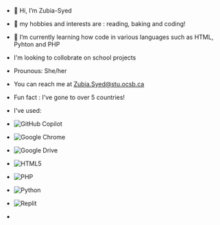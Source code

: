 - 👋 Hi, I’m Zubia-Syed
- 👀 my hobbies and interests are : reading, baking and coding!
- 🌱 I’m currently learning how code in various languages such as HTML, Pyhton and PHP
- I'm looking to collobrate on school projects
- Prounous: She/her
- You can reach me at Zubia.Syed@stu.ocsb.ca
- Fun fact : I've gone to over 5 countries!
- I've used:
- ![GitHub Copilot](https://img.shields.io/badge/github_copilot-8957E5?style=for-the-badge&logo=github-copilot&logoColor=white)

- ![Google Chrome](https://img.shields.io/badge/Google%20Chrome-4285F4?style=for-the-badge&logo=GoogleChrome&logoColor=white)

- ![Google Drive](https://img.shields.io/badge/Google%20Drive-4285F4?style=for-the-badge&logo=googledrive&logoColor=white)
  
- ![HTML5](https://img.shields.io/badge/html5-%23E34F26.svg?style=for-the-badge&logo=html5&logoColor=white)
  
- ![PHP](https://img.shields.io/badge/php-%23777BB4.svg?style=for-the-badge&logo=php&logoColor=white)
  
- ![Python](https://img.shields.io/badge/python-3670A0?style=for-the-badge&logo=python&logoColor=ffdd54)
  
- ![Replit](https://img.shields.io/badge/Replit-DD1200?style=for-the-badge&logo=Replit&logoColor=white)
- <!---
Zubia-Syed/Zubia-Syed is a ✨ special ✨ repository because its `README.md` (this file) appears on your GitHub profile.
You can click the Preview link to take a look at your changes.
--->
